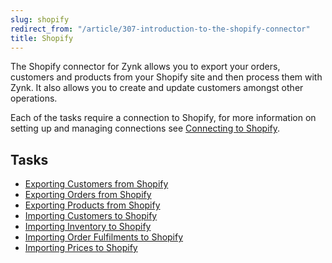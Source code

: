 ```yaml
---
slug: shopify
redirect_from: "/article/307-introduction-to-the-shopify-connector"
title: Shopify
---
```

The Shopify connector for Zynk allows you to export your orders, customers and products from your Shopify site and then process them with Zynk. It also allows you to create and update customers amongst other operations.

Each of the tasks require a connection to Shopify, for more information on setting up and managing connections see [Connecting to Shopify](connecting-to-shopify).

## Tasks

* [Exporting Customers from Shopify](downloading-customers-from-shopify)
* [Exporting Orders from Shopify](downloading-orders-from-shopify)
* [Exporting Products from Shopify](downloading-products-from-shopify)
* [Importing Customers to Shopify](uploading-customers-to-shopify)
* [Importing Inventory to Shopify](importing-inventory-to-shopify)
* [Importing Order Fulfilments to Shopify](importing-fulfilments-to-shopify)
* [Importing Prices to Shopify](importing-prices-to-shopify)
